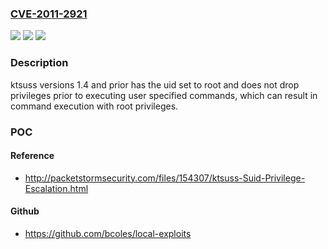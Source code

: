 ### [CVE-2011-2921](https://cve.mitre.org/cgi-bin/cvename.cgi?name=CVE-2011-2921)
![](https://img.shields.io/static/v1?label=Product&message=ktsuss&color=blue)
![](https://img.shields.io/static/v1?label=Version&message=n%2Fa&color=blue)
![](https://img.shields.io/static/v1?label=Vulnerability&message=Other&color=brighgreen)

### Description

ktsuss versions 1.4 and prior has the uid set to root and does not drop privileges prior to executing user specified commands, which can result in command execution with root privileges.

### POC

#### Reference
- http://packetstormsecurity.com/files/154307/ktsuss-Suid-Privilege-Escalation.html

#### Github
- https://github.com/bcoles/local-exploits


